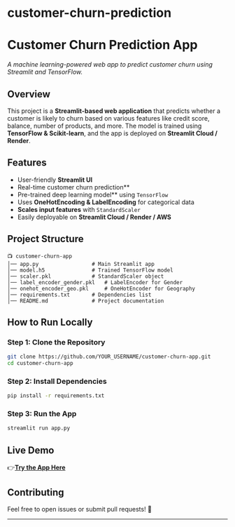 # customer-churn-prediction
# Customer Churn Prediction App 
_A machine learning-powered web app to predict customer churn using Streamlit and TensorFlow._  

##  **Overview**  
This project is a **Streamlit-based web application** that predicts whether a customer is likely to churn based on various features like credit score, balance, number of products, and more. The model is trained using **TensorFlow & Scikit-learn**, and the app is deployed on **Streamlit Cloud / Render**.  

## **Features**  
- User-friendly **Streamlit UI**  
- Real-time customer churn prediction**  
- Pre-trained deep learning model** using `TensorFlow`  
- Uses **OneHotEncoding & LabelEncoding** for categorical data  
- **Scales input features** with `StandardScaler`  
- Easily deployable on **Streamlit Cloud / Render / AWS**  

## **Project Structure**  
```
📺 customer-churn-app
│── app.py                 # Main Streamlit app
│── model.h5               # Trained TensorFlow model
│── scaler.pkl             # StandardScaler object
│── label_encoder_gender.pkl   # LabelEncoder for Gender
│── onehot_encoder_geo.pkl     # OneHotEncoder for Geography
│── requirements.txt       # Dependencies list
│── README.md              # Project documentation
```

## **How to Run Locally**  
### **Step 1: Clone the Repository**  
```bash
git clone https://github.com/YOUR_USERNAME/customer-churn-app.git
cd customer-churn-app
```
### **Step 2: Install Dependencies**  
```bash
pip install -r requirements.txt
```
### **Step 3: Run the App**  
```bash
streamlit run app.py
```

## **Live Demo**  
👉**[Try the App Here](https://your-deployed-app-url)**  

## **Contributing**  
Feel free to open issues or submit pull requests! 🚀  

---

